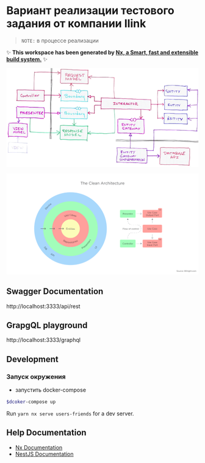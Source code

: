 # Вариант реализации тестового задания от компании Ilink

> `NOTE:` в процессе реализации

✨ **This workspace has been generated by [Nx, a Smart, fast and extensible build system.](https://nx.dev)** ✨

![clean architecture Robert Martin](./docs/images/img_clean_architecture_robert_martin.png)

![clean architecture Robert Martin](./docs/images/img_clean-architecture_circle.jpeg)

## Swagger Documentation

http://localhost:3333/api/rest

## GrapgQL playground

http://localhost:3333/graphql

## Development

### Запуск окружения

- запустить docker-compose

```bash
$dcoker-compose up
```

Run `yarn nx serve users-friends` for a dev server.

## Help Documentation

- [Nx Documentation](https://nx.dev)
- [NestJS Documentation](https://docs.nestjs.com)
